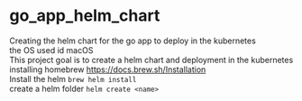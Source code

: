 # go_app_helm_chart
Creating the helm chart for the go app to deploy in the kubernetes<br />
the OS used id macOS<br />
This project goal is to create a helm chart and deployment in the kubernetes<br />
installing homebrew https://docs.brew.sh/Installation<br />
Install the helm ``` brew helm install ```<br />
create a helm folder ``` helm create <name> ```<br />

